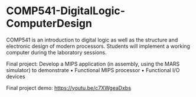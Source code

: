 # COMP541-DigitalLogic-ComputerDesign
COMP541 is an introduction to digital logic as well as the structure and electronic design of modern processors. Students will implement a working computer during the laboratory sessions.

Final project:
Develop a MIPS application (in assembly, using the MARS simulator) to demonstrate
• Functional MIPS processor
• Functional I/O devices

Final project demo: https://youtu.be/c7XWgeaDxbs
